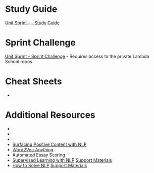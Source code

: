 # Study Guide
[Unit <X> Sprint <Y> - <TOPIC> - Study Guide](<LINK>)

# Sprint Challenge
[Unit <X> Sprint <Y> - Sprint Challenge](<LINK>) - Requires access to the private Lambda School repos

# Cheat Sheets
- [<SPRINT CHEAT SHEET>](<LINK>)

# Additional Resources
- [<RESOURCE>](<LINK>)
- 
- 
- [Surfacing Positive Content with NLP](https://youtu.be/2zXC1JxuWOg)
- [Word2Vec Anything](https://youtu.be/31DjPfe7Jeg)
- [Automated Essay Scoring](https://youtu.be/SjYEfu7yNzM)
- [Supervised Learning with NLP](https://youtu.be/qkzpyfNP_0s) [Support Materials](https://github.com/BJanota11/LambdaSchool_GuestLecture)
- [How to Solve NLP](https://youtu.be/b8sc2omOVwk) [Support Materials](https://github.com/lapolonio/how-to-solve-NLP)